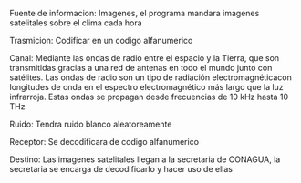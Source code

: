 Fuente de informacion:
Imagenes, el programa mandara imagenes satelitales sobre el clima cada hora

Trasmicion:
Codificar en un codigo alfanumerico 

Canal:
Mediante las ondas de radio entre el espacio y la Tierra, que son transmitidas gracias a una red de antenas en todo el mundo junto con satélites.
Las ondas de radio son un tipo de radiación electromagnética​ con longitudes de onda en el espectro electromagnético más largo que la luz infrarroja. 
Estas ondas se propagan desde frecuencias de 10 kHz hasta 10 THz

Ruido:
Tendra ruido blanco aleatoreamente

Receptor:
Se decodificara de codigo alfanumerico

Destino:
Las imagenes satelitales llegan a la secretaria de CONAGUA, la secretaria se encarga de decodificarlo y hacer uso de ellas
